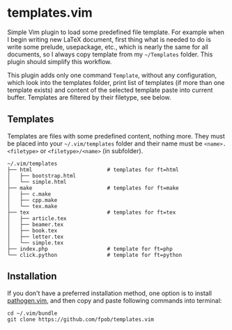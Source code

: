 # templates.vim

Simple Vim plugin to load some predefined file template. For example when I
begin writing new LaTeX document, first thing what is needed to do is write
some prelude, usepackage, etc., which is nearly the same for all documents, so
I always copy template from my `~/Templates` folder. This plugin should
simplify this workflow.

This plugin adds only one command `Template`, without any configuration, which
look into the templates folder, print list of templates (if more than one
template exists) and content of the selected template paste into current
buffer. Templates are filtered by their filetype, see below.

## Templates

Templates are files with some predefined content, nothing more. They must be
placed into your `~/.vim/templates` folder and their name must be
`<name>.<filetype>` or `<filetype>/<name>` (in subfolder).

```
~/.vim/templates
├── html                        # templates for ft=html
│   ├── bootstrap.html
│   └── simple.html
├── make                        # templates for ft=make
│   ├── c.make
│   ├── cpp.make
│   └── tex.make
├── tex                         # templates for ft=tex
│   ├── article.tex
│   ├── beamer.tex
│   ├── book.tex
│   ├── letter.tex
│   └── simple.tex
├── index.php                   # template for ft=php
└── click.python                # template for ft=python
```

## Installation

If you don't have a preferred installation method, one option is to install
[pathogen.vim](https://github.com/tpope/vim-pathogen), and then copy and paste
following commands into terminal:

```
cd ~/.vim/bundle
git clone https://github.com/fpob/templates.vim
```

